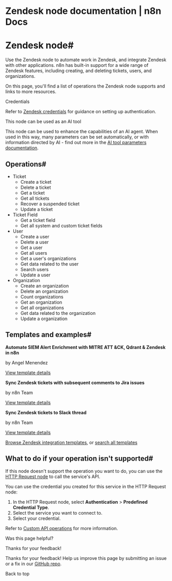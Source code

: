 # Zendesk node documentation | n8n Docs

[ ](https://github.com/n8n-io/n8n-docs/edit/main/docs/integrations/builtin/app-nodes/n8n-nodes-base.zendesk.md "Edit this page")

# Zendesk node#

Use the Zendesk node to automate work in Zendesk, and integrate Zendesk with other applications. n8n has built-in support for a wide range of Zendesk features, including creating, and deleting tickets, users, and organizations. 

On this page, you'll find a list of operations the Zendesk node supports and links to more resources.

Credentials

Refer to [Zendesk credentials](../../credentials/zendesk/) for guidance on setting up authentication. 

This node can be used as an AI tool

This node can be used to enhance the capabilities of an AI agent. When used in this way, many parameters can be set automatically, or with information directed by AI - find out more in the [AI tool parameters documentation](../../../../advanced-ai/examples/using-the-fromai-function/).

## Operations#

  * Ticket
    * Create a ticket
    * Delete a ticket
    * Get a ticket
    * Get all tickets
    * Recover a suspended ticket
    * Update a ticket
  * Ticket Field
    * Get a ticket field
    * Get all system and custom ticket fields
  * User
    * Create a user
    * Delete a user
    * Get a user
    * Get all users
    * Get a user's organizations
    * Get data related to the user
    * Search users
    * Update a user
  * Organization
    * Create an organization
    * Delete an organization
    * Count organizations
    * Get an organization
    * Get all organizations
    * Get data related to the organization
    * Update a organization

## Templates and examples#

**Automate SIEM Alert Enrichment with MITRE ATT &CK, Qdrant & Zendesk in n8n**

by Angel Menendez

[View template details](https://n8n.io/workflows/2840-automate-siem-alert-enrichment-with-mitre-attandck-qdrant-and-zendesk-in-n8n/)

**Sync Zendesk tickets with subsequent comments to Jira issues**

by n8n Team

[View template details](https://n8n.io/workflows/1833-sync-zendesk-tickets-with-subsequent-comments-to-jira-issues/)

**Sync Zendesk tickets to Slack thread**

by n8n Team

[View template details](https://n8n.io/workflows/1820-sync-zendesk-tickets-to-slack-thread/)

[Browse Zendesk integration templates](https://n8n.io/integrations/zendesk/), or [search all templates](https://n8n.io/workflows/)

## What to do if your operation isn't supported#

If this node doesn't support the operation you want to do, you can use the [HTTP Request node](../../core-nodes/n8n-nodes-base.httprequest/) to call the service's API.

You can use the credential you created for this service in the HTTP Request node: 

  1. In the HTTP Request node, select **Authentication** > **Predefined Credential Type**.
  2. Select the service you want to connect to.
  3. Select your credential.

Refer to [Custom API operations](../../../custom-operations/) for more information.

Was this page helpful? 

Thanks for your feedback! 

Thanks for your feedback! Help us improve this page by submitting an issue or a fix in our [GitHub repo](https://github.com/n8n-io/n8n-docs). 

Back to top